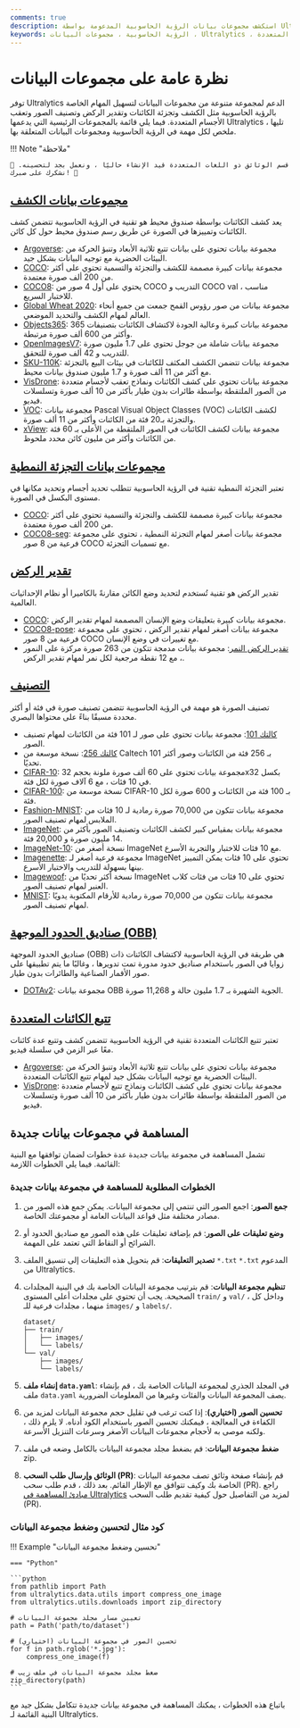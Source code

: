 ```yaml
---
comments: true
description: استكشف مجموعات بيانات الرؤية الحاسوبية المدعومة بواسطة Ultralytics لكشف الكائنات وتجزئة الصور وتقدير الركض وتصنيف الصور وتعقب الأجسام المتعددة.
keywords: الرؤية الحاسوبية ، مجموعات البيانات ، Ultralytics ، يوه ، كشف الكائنات ، تجزئة النموذج ، تقدير الركض ، تصنيف الصور ، تعقب الأجسام المتعددة
---
```


# نظرة عامة على مجموعات البيانات

توفر Ultralytics الدعم لمجموعة متنوعة من مجموعات البيانات لتسهيل المهام الخاصة بالرؤية الحاسوبية مثل الكشف وتجزئة الكائنات وتقدير الركض وتصنيف الصور وتعقب الأجسام المتعددة. فيما يلي قائمة بالمجموعات الرئيسية التي يدعمها Ultralytics ، تليها ملخص لكل مهمة في الرؤية الحاسوبية ومجموعات البيانات المتعلقة بها.

!!! Note "ملاحظة"

    🚧 قسم الوثائق ذو اللغات المتعددة قيد الإنشاء حاليًا ، ونعمل بجد لتحسينه. نشكرك على صبرك! 🙏

## [مجموعات بيانات الكشف](../../datasets/detect/index.md)

يعد كشف الكائنات بواسطة صندوق محيط هو تقنية في الرؤية الحاسوبية تتضمن كشف الكائنات وتمييزها في الصورة عن طريق رسم صندوق محيط حول كل كائن.

- [Argoverse](../../datasets/detect/argoverse.md): مجموعة بيانات تحتوي على بيانات تتبع ثلاثية الأبعاد وتنبؤ الحركة من البيئات الحضرية مع توجيه البيانات بشكل جيد.
- [COCO](../../datasets/detect/coco.md): مجموعة بيانات كبيرة مصممة للكشف والتجزئة والتسمية تحتوي على أكثر من 200 ألف صورة معتمدة.
- [COCO8](../../datasets/detect/coco8.md): يحتوي على أول 4 صور من COCO التدريب و COCO val ، مناسب للاختبار السريع.
- [Global Wheat 2020](../../datasets/detect/globalwheat2020.md): مجموعة بيانات من صور رؤوس القمح جمعت من جميع أنحاء العالم لمهام الكشف والتحديد الموضعي.
- [Objects365](../../datasets/detect/objects365.md): مجموعة بيانات كبيرة وعالية الجودة لاكتشاف الكائنات بتصنيفات 365 وأكثر من 600 ألف صورة مرتبطة.
- [OpenImagesV7](../../datasets/detect/open-images-v7.md): مجموعة بيانات شاملة من جوجل تحتوي على 1.7 مليون صورة للتدريب و 42 ألف صورة للتحقق.
- [SKU-110K](../../datasets/detect/sku-110k.md): مجموعة بيانات تتضمن الكشف المكثف للكائنات في بيئات البيع بالتجزئة مع أكثر من 11 ألف صورة و 1.7 مليون صندوق بيانات محيط.
- [VisDrone](../../datasets/detect/visdrone.md): مجموعة بيانات تحتوي على كشف الكائنات ونماذج تعقب لأجسام متعددة من الصور الملتقطة بواسطة طائرات بدون طيار بأكثر من 10 ألف صورة وتسلسلات فيديو.
- [VOC](../../datasets/detect/voc.md): مجموعة بيانات Pascal Visual Object Classes (VOC) لكشف الكائنات والتجزئة بـ20 فئة من الكائنات وأكثر من 11 ألف صورة.
- [xView](../../datasets/detect/xview.md): مجموعة بيانات لكشف الكائنات في الصور الملتقطة من الأعلى بـ 60 فئة من الكائنات وأكثر من مليون كائن محدد ملحوظ.

## [مجموعات بيانات التجزئة النمطية](../../datasets/segment/index.md)

تعتبر التجزئة النمطية تقنية في الرؤية الحاسوبية تتطلب تحديد أجسام وتحديد مكانها في مستوى البكسل في الصورة.

- [COCO](../../datasets/segment/coco.md): مجموعة بيانات كبيرة مصممة للكشف والتجزئة والتسمية تحتوي على أكثر من 200 ألف صورة معتمدة.
- [COCO8-seg](../../datasets/segment/coco8-seg.md): مجموعة بيانات أصغر لمهام التجزئة النمطية ، تحتوي على مجموعة فرعية من 8 صور COCO مع تسميات التجزئة.

## [تقدير الركض](../../datasets/pose/index.md)

تقدير الركض هو تقنية تُستخدم لتحديد وضع الكائن مقارنةً بالكاميرا أو نظام الإحداثيات العالمية.

- [COCO](../../datasets/pose/coco.md): مجموعة بيانات كبيرة بتعليقات وضع الإنسان المصممة لمهام تقدير الركض.
- [COCO8-pose](../../datasets/pose/coco8-pose.md): مجموعة بيانات أصغر لمهام تقدير الركض ، تحتوي على مجموعة فرعية من 8 صور COCO مع تغييرات في وضع الإنسان.
- [تقدير الركض النمر](../../datasets/pose/tiger-pose.md): مجموعة بيانات مدمجة تتكون من 263 صورة مركزة على النمور ، مع 12 نقطة مرجعية لكل نمر لمهام تقدير الركض.

## [التصنيف](../../datasets/classify/index.md)

تصنيف الصورة هو مهمة في الرؤية الحاسوبية تتضمن تصنيف صورة في فئة أو أكثر محددة مسبقًا بناءً على محتواها البصري.

- [كالتك 101](../../datasets/classify/caltech101.md): مجموعة بيانات تحتوي على صور لـ 101 فئة من الكائنات لمهام تصنيف الصور.
- [كالتك 256](../../datasets/classify/caltech256.md): نسخة موسعة من Caltech 101 بـ 256 فئة من الكائنات وصور أكثر تحديًا.
- [CIFAR-10](../../datasets/classify/cifar10.md): مجموعة بيانات تحتوي على 60 ألف صورة ملونة بحجم 32x32 بكسل في 10 فئات ، مع 6 آلاف صورة لكل فئة.
- [CIFAR-100](../../datasets/classify/cifar100.md): نسخة موسعة من CIFAR-10 بـ 100 فئة من الكائنات و 600 صورة لكل فئة.
- [Fashion-MNIST](../../datasets/classify/fashion-mnist.md): مجموعة بيانات تتكون من 70,000 صورة رمادية لـ 10 فئات من الملابس لمهام تصنيف الصور.
- [ImageNet](../../datasets/classify/imagenet.md): مجموعة بيانات بمقياس كبير لكشف الكائنات وتصنيف الصور بأكثر من 14 مليون صورة و 20,000 فئة.
- [ImageNet-10](../../datasets/classify/imagenet10.md): نسخة أصغر من ImageNet مع 10 فئات للاختبار والتجربة الأسرع.
- [Imagenette](../../datasets/classify/imagenette.md): مجموعة فرعية أصغر لـ ImageNet تحتوي على 10 فئات يمكن التمييز بينها بسهولة للتدريب والاختبار الأسرع.
- [Imagewoof](../../datasets/classify/imagewoof.md): نسخة أكثر تحديًا من ImageNet تحتوي على 10 فئات من فئات كلاب العنبر لمهام تصنيف الصور.
- [MNIST](../../datasets/classify/mnist.md): مجموعة بيانات تتكون من 70,000 صورة رمادية للأرقام المكتوبة يدويًا لمهام تصنيف الصور.

## [صناديق الحدود الموجهة (OBB)](../../datasets/obb/index.md)

صناديق الحدود الموجهة (OBB) هي طريقة في الرؤية الحاسوبية لاكتشاف الكائنات ذات زوايا في الصور باستخدام صناديق حدود مدورة تمت تدويرها ، وغالبًا ما يتم تطبيقها على صور الأقمار الصناعية والطائرات بدون طيار.

- [DOTAv2](../../datasets/obb/dota-v2.md): مجموعة بيانات OBB الجوية الشهيرة بـ 1.7 مليون حالة و 11,268 صورة.

## [تتبع الكائنات المتعددة](../../datasets/track/index.md)

تعتبر تتبع الكائنات المتعددة تقنية في الرؤية الحاسوبية تتضمن كشف وتتبع عدة كائنات معًا عبر الزمن في سلسلة فيديو.

- [Argoverse](../../datasets/detect/argoverse.md): مجموعة بيانات تحتوي على بيانات تتبع ثلاثية الأبعاد وتنبؤ الحركة من البيئات الحضرية مع توجيه البيانات بشكل جيد لمهام تتبع الكائنات المتعددة.
- [VisDrone](../../datasets/detect/visdrone.md): مجموعة بيانات تحتوي على كشف الكائنات ونماذج تتبع لأجسام متعددة من الصور الملتقطة بواسطة طائرات بدون طيار بأكثر من 10 ألف صورة وتسلسلات فيديو.

## المساهمة في مجموعات بيانات جديدة

تشمل المساهمة في مجموعة بيانات جديدة عدة خطوات لضمان توافقها مع البنية القائمة. فيما يلي الخطوات اللازمة:

### الخطوات المطلوبة للمساهمة في مجموعة بيانات جديدة

1. **جمع الصور**: اجمع الصور التي تنتمي إلى مجموعة البيانات. يمكن جمع هذه الصور من مصادر مختلفة مثل قواعد البيانات العامة أو مجموعتك الخاصة.

2. **وضع تعليقات على الصور**: قم بإضافة تعليقات على هذه الصور مع صناديق الحدود أو الشرائح أو النقاط التي تعتمد على المهمة.

3. **تصدير التعليقات**: قم بتحويل هذه التعليقات إلى تنسيق الملف `*.txt` `*.txt` المدعوم من Ultralytics.

4. **تنظيم مجموعة البيانات**: قم بترتيب مجموعة البيانات الخاصة بك في البنية المجلدات الصحيحة. يجب أن تحتوي على مجلدات أعلى المستوى `train/` و `val/` ، وداخل كل منهما ، مجلدات فرعية للـ `images/` و `labels/`.

    ```
    dataset/
    ├── train/
    │   ├── images/
    │   └── labels/
    └── val/
        ├── images/
        └── labels/
    ```

5. **إنشاء ملف `data.yaml`**: في المجلد الجذري لمجموعة البيانات الخاصة بك ، قم بإنشاء ملف `data.yaml` يصف المجموعة البيانات والفئات وغيرها من المعلومات الضرورية.

6. **تحسين الصور (اختياري)**: إذا كنت ترغب في تقليل حجم مجموعة البيانات لمزيد من الكفاءة في المعالجة ، فيمكنك تحسين الصور باستخدام الكود أدناه. لا يلزم ذلك ، ولكنه موصى به لأحجام مجموعات البيانات الأصغر وسرعات التنزيل الأسرعة.

7. **ضغط مجموعة البيانات**: قم بضغط مجلد مجموعة البيانات بالكامل وضعه في ملف zip.

8. **الوثائق وإرسال طلب السحب (PR)**: قم بإنشاء صفحة وثائق تصف مجموعة البيانات الخاصة بك وكيف تتوافق مع الإطار القائم. بعد ذلك ، قدم طلب سحب (PR). راجع [مبادئ المساهمة في Ultralytics](https://docs.ultralytics.com/help/contributing) لمزيد من التفاصيل حول كيفية تقديم طلب السحب (PR).

### كود مثال لتحسين وضغط مجموعة البيانات

!!! Example "تحسين وضغط مجموعة البيانات"

    === "Python"

    ```python
    from pathlib import Path
    from ultralytics.data.utils import compress_one_image
    from ultralytics.utils.downloads import zip_directory

    # تعيين مسار مجلد مجموعة البيانات
    path = Path('path/to/dataset')

    # تحسين الصور في مجموعة البيانات (اختياري)
    for f in path.rglob('*.jpg'):
        compress_one_image(f)

    # ضغط مجلد مجموعة البيانات في ملف زيب
    zip_directory(path)
    ```

باتباع هذه الخطوات ، يمكنك المساهمة في مجموعة بيانات جديدة تتكامل بشكل جيد مع البنية القائمة لـ Ultralytics.

